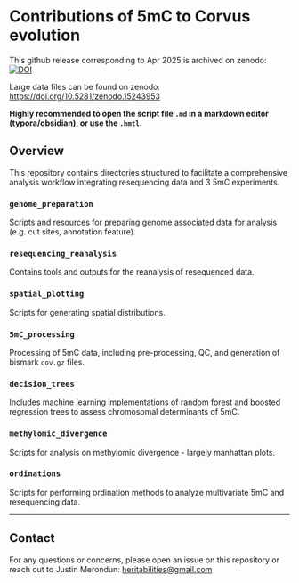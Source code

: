 # Contributions of 5mC to Corvus evolution

This github release corresponding to Apr 2025 is archived on zenodo: [![DOI](https://zenodo.org/badge/656417446.svg)](https://doi.org/10.5281/zenodo.11244554)

Large data files can be found on zenodo: https://doi.org/10.5281/zenodo.15243953

**Highly recommended to open the script file `.md` in a markdown editor (typora/obsidian), or use the `.hmtl`.**
 
## Overview
This repository contains directories structured to facilitate a comprehensive analysis workflow integrating resequencing data and 3 5mC experiments.

### `genome_preparation`
Scripts and resources for preparing genome associated data for analysis (e.g. cut sites, annotation feature).

### `resequencing_reanalysis`
Contains tools and outputs for the reanalysis of resequenced data.

### `spatial_plotting`
Scripts for generating spatial distributions.

### `5mC_processing`
Processing of 5mC data, including pre-processing, QC, and generation of bismark `cov.gz` files.

### `decision_trees`
Includes machine learning implementations of random forest and boosted regression trees to assess chromosomal determinants of 5mC. 

### `methylomic_divergence`
Scripts for analysis on methylomic divergence - largely manhattan plots. 

### `ordinations`
Scripts for performing ordination methods to analyze multivariate 5mC and resequencing data. 

---

## Contact

For any questions or concerns, please open an issue on this repository or reach out to Justin Merondun: heritabilities@gmail.com


